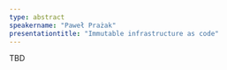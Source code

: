 ```yaml
---
type: abstract
speakername: "Paweł Prażak"
presentationtitle: "Immutable infrastructure as code"
---
```

TBD

